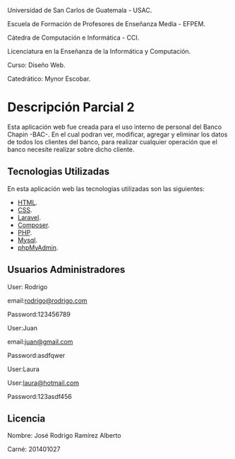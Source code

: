 Universidad de San Carlos de Guatemala - USAC.

Escuela de Formación de Profesores de Enseñanza Media - EFPEM.

Cátedra de Computación e Informática - CCI.

Licenciatura en la Enseñanza de la Informática y Computación.

Curso: Diseño Web.

Catedrático: Mynor Escobar.
# Descripción Parcial 2

Esta aplicación web fue creada para el uso interno de personal del Banco Chapin -BAC-.
En el cual podran ver, modificar, agregar y eliminar los datos de todos los clientes del banco, para realizar cualquier operación que el banco necesite realizar sobre dicho cliente.


## Tecnologias Utilizadas

En esta aplicación web las tecnologias utilizadas son las siguientes:

- [HTML](https://www.w3schools.com/html/).
- [CSS](https://www.w3schools.com/css/).
- [Laravel](https://laravel.com/).
- [Composer](https://getcomposer.org/).
- [PHP](https://www.php.net/).
- [Mysql](https://www.mysql.com/).
- [phpMyAdmin](https://www.phpmyadmin.net/).



## Usuarios Administradores
User: Rodrigo

email:rodrigo@rodrigo.com

Password:123456789


User:Juan

email:juan@gmail.com

Password:asdfqwer


User:Laura

User:laura@hotmail.com

Password:123asdf456

## Licencia
Nombre: José Rodrigo Ramírez Alberto

Carné: 201401027

